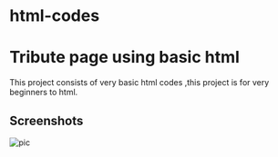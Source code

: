 # html-codes

# Tribute page using basic html 

This project consists of very basic html codes ,this project is for very beginners to html.
 


## Screenshots

![pic](https://user-images.githubusercontent.com/73474720/174465932-0cdb9c89-b795-409e-a4e6-32dd09b7074e.png)
